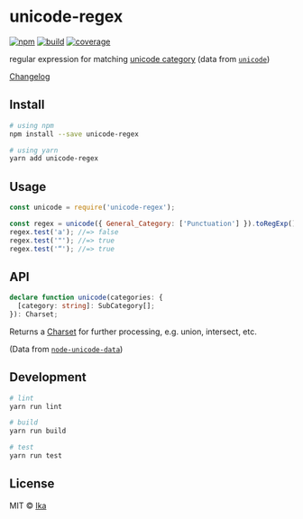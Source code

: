 ﻿# unicode-regex

[![npm](https://img.shields.io/npm/v/unicode-regex.svg)](https://www.npmjs.com/package/unicode-regex)
[![build](https://img.shields.io/travis/ikatyang/unicode-regex/master.svg)](https://travis-ci.org/ikatyang/unicode-regex/builds)
[![coverage](https://img.shields.io/codecov/c/github/ikatyang/unicode-regex/master.svg)](https://codecov.io/gh/ikatyang/unicode-regex)

regular expression for matching [unicode category](http://unicode.org/reports/tr44/#GC_Values_Table) (data from [`unicode`](https://www.npmjs.com/package/unicode))

[Changelog](https://github.com/ikatyang/unicode-regex/blob/master/CHANGELOG.md)

## Install

```sh
# using npm
npm install --save unicode-regex

# using yarn
yarn add unicode-regex
```

## Usage

```js
const unicode = require('unicode-regex');

const regex = unicode({ General_Category: ['Punctuation'] }).toRegExp();
regex.test('a'); //=> false
regex.test('"'); //=> true
regex.test('“'); //=> true
```

## API

```ts
declare function unicode(categories: {
  [category: string]: SubCategory[];
}): Charset;
```

Returns a [Charset](https://github.com/ikatyang/regexp-util#charset) for further processing, e.g. union, intersect, etc.

(Data from [`node-unicode-data`](https://github.com/mathiasbynens/node-unicode-data))

## Development

```sh
# lint
yarn run lint

# build
yarn run build

# test
yarn run test
```

## License

MIT © [Ika](https://github.com/ikatyang)
